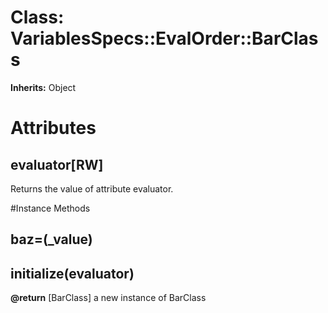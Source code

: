 # Class: VariablesSpecs::EvalOrder::BarClass
**Inherits:** Object
    



# Attributes
## evaluator[RW] [](#attribute-i-evaluator)
Returns the value of attribute evaluator.


#Instance Methods
## baz=(_value) [](#method-i-baz=)

## initialize(evaluator) [](#method-i-initialize)

**@return** [BarClass] a new instance of BarClass


